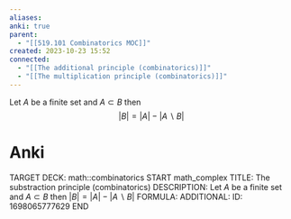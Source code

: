 ```yaml
---
aliases: 
anki: true
parent:
  - "[[519.101 Combinatorics MOC]]"
created: 2023-10-23 15:52
connected:
  - "[[The additional principle (combinatorics)]]"
  - "[[The multiplication principle (combinatorics)]]"
---
```

Let $A$ be a finite set and $A \subset B$ then
$$
|B| = |A| - |A \backslash B|
$$

# Anki
TARGET DECK: math::combinatorics
START
math_complex
TITLE: The substraction principle (combinatorics)
DESCRIPTION: Let $A$ be a finite set and $A \subset B$ then
$|B| = |A| - |A \backslash B|$
FORMULA: 
ADDITIONAL:
ID: 1698065777629
END

